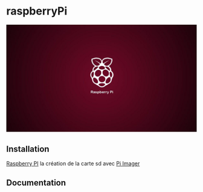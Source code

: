 # raspberryPi

[comment]: <> (logo)        
[![raspberryPI_logo](rasplogo3.png)](https://www.raspberrypi.com/)


   
Installation
------------
[Raspberry PI][1] la création de la carte sd avec [Pi Imager]


Documentation
-------------




[1]: https://www.raspberrypi.com/
[Pi Imager]: https://www.raspberrypi.com/software/


